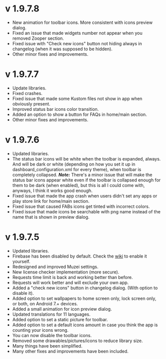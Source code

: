 # v 1.9.7.8
* New animation for toolbar icons. More consistent with icons preview dialog.
* Fixed an issue that made widgets number not appear when you removed Zooper section.
* Fixed issue with "Check new icons" button not hiding always in changelog (when it was supposed to be hidden).
* Other minor fixes and improvements.

# v 1.9.7.7
* Update libraries.
* Fixed crashes.
* Fixed issue that made some Kustom files not show in app when obviously present.
* Improved status bar icons color transition.
* Added an option to show a button for FAQs in home/main section.
* Other minor fixes and improvements.

# v 1.9.7.6
* Updated libraries.
* The status bar icons will be white when the toolbar is expanded, always. And will be dark or white (depending on how you set it up in dashboard_configuration.xml for every theme), when toolbar is completely collapsed.
	***Note:***
	There's a minor issue that will make the status bar icons appear white even if the toolbar is collapsed enough for them to be dark (when enabled), but this is all I could come with, anyways, I think it works good enough.
* Fixed issue that made the app crash when users didn't set any apps or play store link for home/main section.
* Fixed issue that caused FABs icons get tinted with incorrect colors.
* Fixed issue that made icons be searchable with png name instead of the name that is shown in preview dialog.

# v 1.9.7.5
* Updated libraries.
* Firebase has been disabled by default. Check the [wiki](https://github.com/jahirfiquitiva/IconShowcase-Dashboard/wiki) to enable it yourself.
* Redesigned and improved Muzei settings.
* New license checker implementation (more secure).
* Requests time limit is back and working better than before.
* Requests will work better and will exclude your own app.
* Added a "check new icons" button in changelog dialog. (With option to disable it).
* Added option to set wallpapers to home screen only, lock screen only, or both, on Android 7.+ devices.
* Added a small animation for icon preview dialog.
* Updated translations for 11 languages.
* Added option to set a static picture for toolbar.
* Added option to set a default icons amount in case you think the app is counting your icons wrong.
* You can now disable the toolbar icons.
* Removed some drawables/pictures/icons to reduce library size.
* Many things have been simplified.
* Many other fixes and improvements have been included.